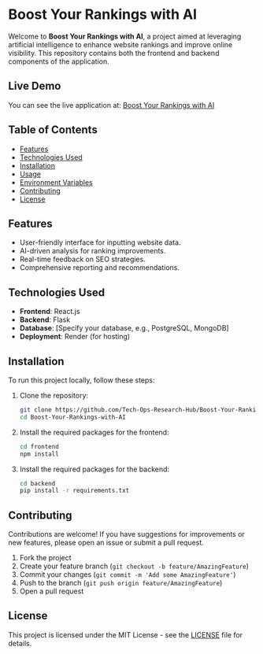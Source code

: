 
# Boost Your Rankings with AI

Welcome to **Boost Your Rankings with AI**, a project aimed at leveraging artificial intelligence to enhance website rankings and improve online visibility. This repository contains both the frontend and backend components of the application.

## Live Demo

You can see the live application at: [Boost Your Rankings with AI](https://boost-your-rankings-with-ai.onrender.com)

## Table of Contents

- [Features](#features)
- [Technologies Used](#technologies-used)
- [Installation](#installation)
- [Usage](#usage)
- [Environment Variables](#environment-variables)
- [Contributing](#contributing)
- [License](#license)

## Features

- User-friendly interface for inputting website data.
- AI-driven analysis for ranking improvements.
- Real-time feedback on SEO strategies.
- Comprehensive reporting and recommendations.

## Technologies Used

- **Frontend**: React.js
- **Backend**: Flask
- **Database**: [Specify your database, e.g., PostgreSQL, MongoDB]
- **Deployment**: Render (for hosting)

## Installation

To run this project locally, follow these steps:

1. Clone the repository:
   ```bash
   git clone https://github.com/Tech-Ops-Research-Hub/Boost-Your-Rankings-with-AI.git
   cd Boost-Your-Rankings-with-AI
   ```

2. Install the required packages for the frontend:
   ```bash
   cd frontend
   npm install
   ```

3. Install the required packages for the backend:
   ```bash
   cd backend
   pip install -r requirements.txt

## Contributing

Contributions are welcome! If you have suggestions for improvements or new features, please open an issue or submit a pull request.

1. Fork the project
2. Create your feature branch (`git checkout -b feature/AmazingFeature`)
3. Commit your changes (`git commit -m 'Add some AmazingFeature'`)
4. Push to the branch (`git push origin feature/AmazingFeature`)
5. Open a pull request

## License

This project is licensed under the MIT License - see the [LICENSE](LICENSE) file for details.
